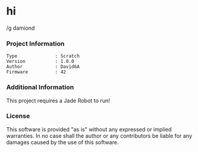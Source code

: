 hi
================

/g damiond

### Project Information
```
Type              : Scratch
Version           : 1.0.0
Author            : David6A
Firmware          : 42
```

### Additional Information
This project requires a Jade Robot to run!

### License
This software is provided "as is" without any expressed or implied warranties.  In no case shall the author or any contributors be liable for any damages caused by the use of this software.

